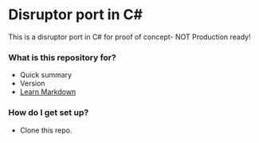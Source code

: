 # Disruptor port in C# #

This is a disruptor port in C# for proof of concept- NOT Production ready!

### What is this repository for? ###

* Quick summary
* Version
* [Learn Markdown](https://bitbucket.org/tutorials/markdowndemo)

### How do I get set up? ###

* Clone this repo.